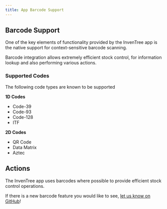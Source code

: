 ```yaml
---
title: App Barcode Support
---
```


## Barcode Support

One of the key elements of functionality provided by the InvenTree app is the native support for context-sensitive barcode scanning.

Barcode integration allows extremely efficient stock control, for information lookup and also performing various actions.

### Supported Codes

The following code types are known to be supported

**1D Codes**

- Code-39
- Code-93
- Code-128
- ITF

**2D Codes**

- QR Code
- Data Matrix
- Aztec

## Actions

The InvenTree app uses barcodes where possible to provide efficient stock control operations.

If there is a new barcode feature you would like to see, [let us know on GitHub](https://github.com/inventree/InvenTree/issues?q=is%3Aopen+is%3Aissue+label%3Aapp)!
